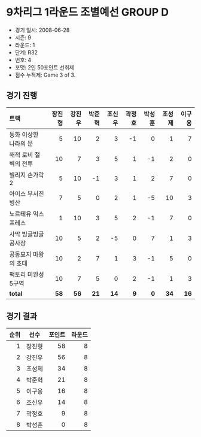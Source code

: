 # 9차리그 1라운드 조별예선 GROUP D

- 경기 일시: 2008-06-28
- 시즌: 9
- 라운드: 1
- 단계: R32
- 번호: 4
- 포맷: 2인 50포인트 선취제
- 점수 누적제: Game 3 of 3.





## 경기 진행

| 트랙 | 장진형 | 강진우 | 박준혁 | 조신우 | 곽정호 | 박성훈 | 조성제 | 이구응 |
|:---|---:|---:|---:|---:|---:|---:|---:|---:|
| 동화 이상한 나라의 문 | 5 | 10 | 2 | 3 | -1 | 0 | 1 | 7 |
| 해적 로비 절벽의 전투 | 10 | 7 | 3 | 5 | 1 | -1 | 2 | 0 |
| 빌리지 손가락 2 | 5 | 10 | -1 | 3 | 1 | 2 | 7 | 0 |
| 아이스 부서진 빙산 | 7 | 5 | 0 | 2 | 1 | -5 | 10 | 3 |
| 노르테유 익스프레스 | 1 | 10 | 3 | 5 | 2 | -1 | 7 | 0 |
| 사막 빙글빙글 공사장 | 10 | 5 | 2 | -5 | 0 | 7 | 1 | 3 |
| 공동묘지 마왕의 초대 | 10 | 2 | 7 | 1 | 3 | -1 | 5 | 0 |
| 팩토리 미완성 5구역 | 10 | 7 | 5 | 0 | 2 | -1 | 1 | 3 |
| __total__ | __58__ | __56__ | __21__ | __14__ | __9__ | __0__ | __34__ | __16__ |




## 경기 결과

| 순위 | 선수 | 포인트 | 라운드 |
|---:|:---:|---:|---:|
| 1 | 장진형 | 58 | 8 |
| 2 | 강진우 | 56 | 8 |
| 3 | 조성제 | 34 | 8 |
| 4 | 박준혁 | 21 | 8 |
| 5 | 이구응 | 16 | 8 |
| 6 | 조신우 | 14 | 8 |
| 7 | 곽정호 | 9 | 8 |
| 8 | 박성훈 | 0 | 8 |

